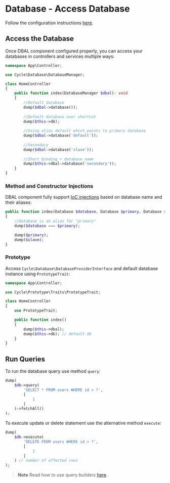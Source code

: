 # Database - Access Database

Follow the configuration instructions [here](/database/configuration.md).

## Access the Database

Once DBAL component configured properly, you can access your databases in controllers and services multiple ways:

```php
namespace App\Controller;

use Cycle\Database\DatabaseManager;

class HomeController 
{
    public function index(DatabaseManager $dbal): void
    {
        //Default database
        dump($dbal->database());
        
        //Default database over shortcut
        dump($this->db);
    
        //Using alias default which points to primary database
        dump($dbal->database('default'));
    
        //Secondary
        dump($dbal->database('slave'));
    
        //Short binding + database name
        dump($this->dbal->database('secondary'));
    }
}
```

### Method and Constructor Injections

DBAL component fully support [IoC injections](/framework/container.md) based on database name and their aliases:

```php
public function index(Database $database, Database $primary, Database $slave)
{
    //Database is an alias for "primary"
    dump($database === $primary);

    dump($primary);
    dump($slave);
}
```

### Prototype

Access `Cycle\Database\DatabaseProviderInterface` and default database instance using `PrototypeTrait`:

```php
namespace App\Controller;

use Cycle\Prototype\Traits\PrototypeTrait;

class HomeController
{
    use PrototypeTrait;

    public function index()
    {
        dump($this->dbal);
        dump($this->db); // default db
    }
}
```

## Run Queries

To run the database query use method `query`:

```php
dump(
    $db->query(
        'SELECT * FROM users WHERE id > ?',
        [
            1
        ]
    )->fetchAll()
);
```

To execute update or delete statement use the alternative method `execute`:

```php
dump(
    $db->execute(
        'DELETE FROM users WHERE id > ?',
        [
            1
        ]
    ) // number of affected rows 
);
```

> **Note**
> Read how to use query builders [here](https://cycle-orm.dev/docs/database-query-builders/2.x/en).
